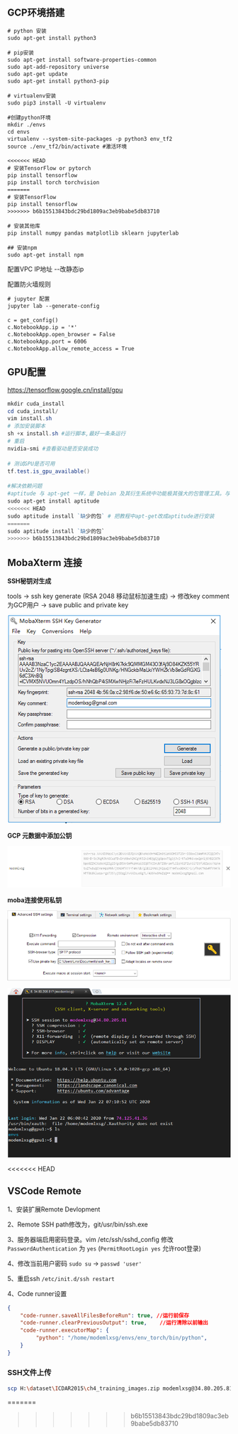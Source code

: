 ## GCP环境搭建


```shell
# python 安装
sudo apt-get install python3

# pip安装
sudo apt-get install software-properties-common
sudo apt-add-repository universe
sudo apt-get update
sudo apt-get install python3-pip

# virtualenv安装
sudo pip3 install -U virtualenv

#创建python环境
mkdir ./envs
cd envs
virtualenv --system-site-packages -p python3 env_tf2
source ./env_tf2/bin/activate #激活环境

<<<<<<< HEAD
# 安装TensorFlow or pytorch
pip install tensorflow
pip install torch torchvision
=======
# 安装TensorFlow
pip install tensorflow
>>>>>>> b6b15513843bdc29bd1809ac3eb9babe5db83710

# 安装其他库
pip install numpy pandas matplotlib sklearn jupyterlab

## 安装npm
sudo apt-get install npm

```

配置VPC IP地址 --改静态ip

配置防火墙规则

```shell
# jupyter 配置
jupyter lab --generate-config

c = get_config()
c.NotebookApp.ip = '*'
c.NotebookApp.open_browser = False
c.NotebookApp.port = 6006
c.NotebookApp.allow_remote_access = True
```



## GPU配置

https://tensorflow.google.cn/install/gpu

```powershell
mkdir cuda_install
cd cuda_install/
vim install.sh
# 添加安装脚本
sh +x install.sh #运行脚本,最好一条条运行
# 重启 
nvidia-smi #查看驱动是否安装成功

# 测试GPU是否可用
tf.test.is_gpu_available()

#解决依赖问题
#aptitude 与 apt-get 一样，是 Debian 及其衍生系统中功能极其强大的包管理工具。与 apt-get 不同的是，aptitude #在处理依赖问题上更佳一些。
sudo apt-get install aptitude
<<<<<<< HEAD
sudo aptitude install `缺少的包` # 把教程中apt-get改成aptitude进行安装
=======
sudo aptitude install `缺少的包`
>>>>>>> b6b15513843bdc29bd1809ac3eb9babe5db83710
```





## MobaXterm 连接

**SSH秘钥对生成**

tools -> ssh key generate (RSA 2048 移动鼠标加速生成) -> 修改key comment为GCP用户 -> save public and private key

![image-20200122151329080](images/GCP安装.assets/image-20200122151329080.png)

**GCP 元数据中添加公钥**

![image-20200122151515705](images/GCP安装.assets/image-20200122151515705.png)

**moba连接使用私钥**

![image-20200122151638176](images/GCP安装.assets/image-20200122151638176.png)



![image-20200122151734811](images/GCP安装.assets/image-20200122151734811.png)

<<<<<<< HEAD




## VSCode Remote

1、安装扩展Remote Devlopment

2、Remote SSH path修改为，git/usr/bin/ssh.exe

3、服务器端启用密码登录。vim /etc/ssh/sshd_config 修改`PasswordAuthentication` 为 `yes` (`PermitRootLogin yes` 允许root登录)

4、修改当前用户密码 `sudo su`  -> `passwd 'user'` 

5、重启ssh `/etc/init.d/ssh restart`

4、Code runner设置

```json
{
    "code-runner.saveAllFilesBeforeRun": true, //运行前保存
    "code-runner.clearPreviousOutput": true,	//运行清除以前输出
    "code-runner.executorMap": {	
         "python": "/home/modemlxsg/envs/env_torch/bin/python",
    }
}
```



### SSH文件上传

```bash
scp H:\dataset\ICDAR2015\ch4_training_images.zip modemlxsg@34.80.205.81:/home/modemlxsg/dataset
```



 

=======
>>>>>>> b6b15513843bdc29bd1809ac3eb9babe5db83710

